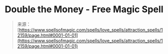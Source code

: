 <!--yml
category: 未分类
date: 2024-06-12 18:49:39
-->

# Double the Money - Free Magic Spell

> 来源：[https://www.spellsofmagic.com/spells/love_spells/attraction_spells/12159/page.html#0001-01-01](https://www.spellsofmagic.com/spells/love_spells/attraction_spells/12159/page.html#0001-01-01)
